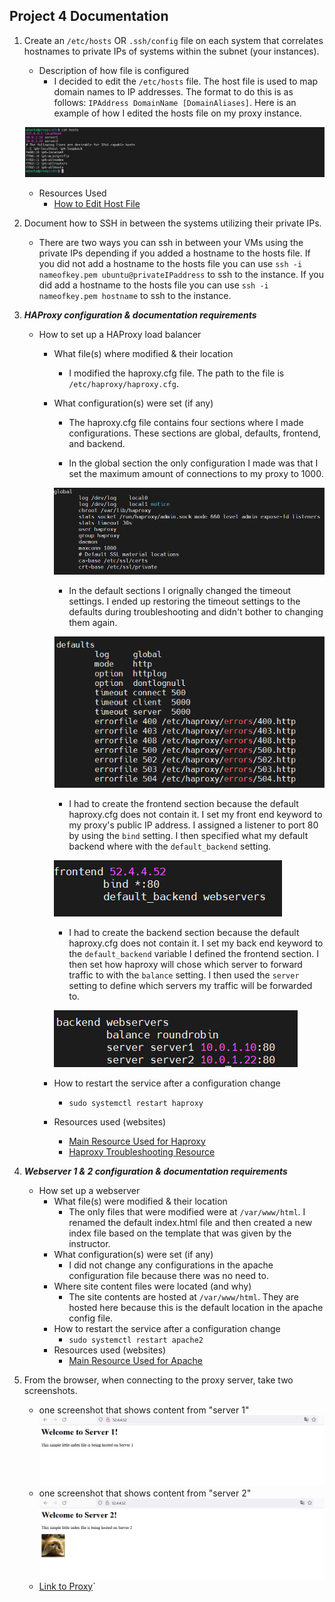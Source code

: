 ## Project 4 Documentation

1. Create an `/etc/hosts` OR `.ssh/config` file on each system that correlates hostnames to private IPs of systems within the subnet (your instances).
   - Description of how file is configured
      - I decided to edit the `/etc/hosts` file. The host file is used to map domain names to IP addresses. The format to do this is as follows: `IPAddress DomainName [DomainAliases]`. Here is an example of how I edited the hosts file on my proxy instance. 


    ![Example of hosts file](images/hosts.png)

    - Resources Used
        - [How to Edit Host File](https://linuxize.com/post/how-to-edit-your-hosts-file/)


2. Document how to SSH in between the systems utilizing their private IPs.
    - There are two ways you can ssh in between your VMs using the private IPs depending if you added a hostname to the hosts file. If you did not add a hostname to the hosts file you can use `ssh -i nameofkey.pem ubuntu@privateIPaddress` to ssh to the instance. If you did add a hostname to the hosts file you can use `ssh -i nameofkey.pem hostname` to ssh to the instance. 


3. **_HAProxy configuration & documentation requirements_**
   - How to set up a HAProxy load balancer
     - What file(s) where modified & their location
         - I modified the haproxy.cfg file. The path to the file is `/etc/haproxy/haproxy.cfg`. 
     - What configuration(s) were set (if any)
         - The haproxy.cfg file contains four sections where I made configurations. These sections are global, defaults, frontend, and backend. 

         - In the global section the only configuration I made was that I set the maximum amount of connections to my proxy to 1000.

         ![Global](images/global.png)

         - In the default sections I orignally changed the timeout settings. I ended up restoring the timeout settings to the defaults during troubleshooting and didn't bother to changing them again.

         ![Defaults](images/defaults.png)

         - I had to create the frontend section because the default haproxy.cfg does not contain it. I set my front end keyword to my proxy's public IP address. I assigned a listener to port 80 by using the `bind` setting. I then specified what my default backend where with the `default_backend` setting. 

         ![Front End](images/frontend.png)

         - I had to create the backend section because the default haproxy.cfg does not contain it. I set my back end keyword to the `default_backend` variable I defined the frontend section. I then set how haproxy will chose which server to forward traffic to with the `balance` setting. I then used the `server` setting to define which servers my traffic will be forwarded to. 

         ![Back End](images/backend.png) 
     - How to restart the service after a configuration change
         - `sudo systemctl restart haproxy`
     - Resources used (websites)
        - [Main Resource Used for Haproxy](https://www.haproxy.com/blog/the-four-essential-sections-of-an-haproxy-configuration/)
        - [Haproxy Troubleshooting Resource](https://bobcares.com/blog/haproxy-network-error-cannot-bind-socket/)
4. **_Webserver 1 & 2 configuration & documentation requirements_**
   - How set up a webserver
     - What file(s) were modified & their location
         - The only files that were modified were at `/var/www/html`. I renamed the default index.html file and then created a new index file based on the template that was given by the instructor. 
     - What configuration(s) were set (if any)
         - I did not change any configurations in the apache configuration file because there was no need to. 
     - Where site content files were located (and why)
         - The site contents are hosted at `/var/www/html`. They are hosted here because this is the default location in the apache config file. 
     - How to restart the service after a configuration change
         - `sudo systemctl restart apache2`
     - Resources used (websites)
         - [Main Resource Used for Apache](https://www.digitalocean.com/community/tutorials/how-to-install-the-apache-web-server-on-ubuntu-20-04)
5. From the browser, when connecting to the proxy server, take two screenshots.
   - one screenshot that shows content from "server 1"
   ![Screenshot of Server 1](images/screenshot1.png)
   - one screenshot that shows content from "server 2"
   ![Screenshot of Server 2](images/screenshot2.png)
   - [Link to Proxy](http://52.4.4.52)`